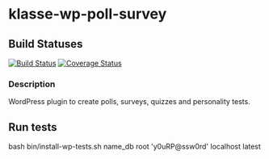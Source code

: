 klasse-wp-poll-survey
=====================

Build Statuses
--------------
[![Build Status](https://travis-ci.org/klassebe/klasse-wp-poll-survey.png?branch=master)](https://travis-ci.org/klassebe/klasse-wp-poll-survey)
[![Coverage Status](https://coveralls.io/repos/klassebe/klasse-wp-poll-survey/badge.png)](https://coveralls.io/r/klassebe/klasse-wp-poll-survey)
### Description
WordPress plugin to create polls, surveys, quizzes and personality tests.

## Run tests
bash bin/install-wp-tests.sh name_db root 'y0uRP@ssw0rd' localhost latest